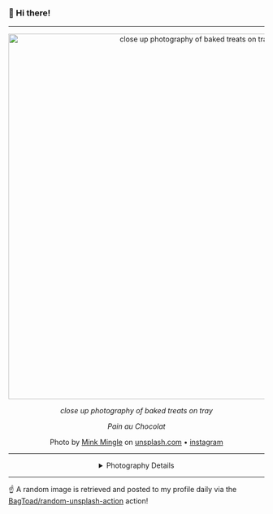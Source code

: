 ### 👋 Hi there!

----
<div align="center">
  <img width="720" src="https://images.unsplash.com/photo-1483695028939-5bb13f8648b0?crop=entropy&cs=tinysrgb&fit=max&fm=jpg&ixid=M3w1NTI0NDl8MHwxfHJhbmRvbXx8fHx8fHx8fDE3MDYwNzE0NDl8&ixlib=rb-4.0.3&q=80&w=1080" alt="close up photography of baked treats on tray">
  
  <em>close up photography of baked treats on tray</em>
  
  <em>Pain au Chocolat</em>

  Photo by [Mink Mingle](null) on [unsplash.com](https://unsplash.com/) • [instagram](https://instagram.com/minkmingle)

  ---
  
<details>
<summary>Photography Details</summary>
  
Camera Model: X-E2 • Exposure Time: 1/180 • Aperture: 1.4 • Focal Length: 35.0 • ISO: 500 • Location: null (null) • Coordinates: Latitude null, Longitude null

</details>

</div>

----

☝️ A random image is retrieved and posted to my profile daily via the [BagToad/random-unsplash-action](https://github.com/BagToad/random-unsplash-action) action!

